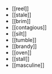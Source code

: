 - [[reel]]
- [[stale]]
- [[brim]]
- [[contagious]]
- [[silt]]
- [[tumble]]
- [[brandy]] 
- [[oven]]
- [[stall]]
- [[masculine]]